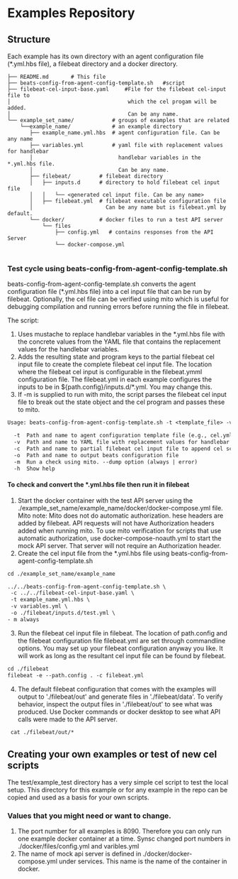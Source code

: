# Examples Repository

## Structure

Each example has its own directory with an agent configuration file 
(*.yml.hbs file), a filebeat directory and a docker directory.

```
├── README.md       # This file
├── beats-config-from-agent-config-template.sh   #script
├── filebeat-cel-input-base.yaml     #File for the filebeat cel-input file to
│                                     which the cel progam will be added.
│                                     Can be any name.                                     
└── example_set_name/            # groups of examples that are related
    └──example_name/             # an example directory
       ├── example_name.yml.hbs  # agent configuration file. Can be any name
       ├── variables.yml         # yaml file with replacement values for handlebar
       │                           handlebar variables in the *.yml.hbs file. 
       │                           Can be any name.
       ├── filebeat/         # filebeat directory
       │   ├── inputs.d      # directory to hold filebeat cel input file
       │   │   └── <generated cel input file. Can be any name>      
       │   ├── filebeat.yml  # filebeat executable configuration file
       │                       Can be any name but is filebeat.yml by default.
       └── docker/           # docker files to run a test API server
           └── files
               ├── config.yml   # contains responses from the API Server
               └── docker-compose.yml 
                                      
```
### Test cycle using beats-config-from-agent-config-template.sh

beats-config-from-agent-config-template.sh converts
the agent configuration file (*.yml.hbs file) into a cel input file that 
can be run by filebeat. Optionally, the cel file can be verified using mito 
which is useful for debugging compilation and running errors before running the
file in filebeat.

The script:
1. Uses mustache to replace handlebar variables in the *.yml.hbs file
with the concrete values from the YAML file that contains the  replacement 
values for the handlebar variables. 
2. Adds the resulting state and program keys to the partial filebeat cel input 
file to create the complete filebeat cel input file. The location where the 
filebeat cel input is configurable in the filebeat.ymml configuration file.
The filebeat.yml in each example configures the inputs to be in 
${path.config}/inputs.d/*.yml. You may change this.
3. If -m is supplied to run with mito, the script parses the filebeat cel input
file to break out the state object and the cel program and passes these to mito.

```txt
Usage: beats-config-from-agent-config-template.sh -t <template_file> -v <variables_file> -c <cel_input_file> -o <output_file>

  -t  Path and name to agent configuration template file (e.g., cel.yml.hbs)
  -v  Path and name to YAML file with replacement values for handlebar variables
  -c  Path and name to partial filebeat cel input file to append cel script information
  -o  Path and name to output beats configuration file
  -m  Run a check using mito. --dump option (always | error)
  -h  Show help
```

#### To check and convert the *.yml.hbs file then run it in filebeat

1. Start the docker container with the test API server using the
   ./example_set_name/example_name/docker/docker-compose.yml file.
   Mito note: Mito does not do automatic authorization. hese headers are added 
   by filebeat. API requests will not have Authorization headers added when 
   running mito. To use mito verification for scripts that use automatic
   authorization, use docker-compose-noauth.yml to start the mock API server.
   That server will not require an Authorization header.
2. Create the cel input file from the *.yml.hbs file using 
beats-config-from-agent-config-template.sh

```txt
cd ./example_set_name/example_name

../../beats-config-from-agent-config-template.sh \
 -c ../../filebeat-cel-input-base.yaml \
 -t example_name.yml.hbs \
 -v variables.yml \
 -o ./filebeat/inputs.d/test.yml \
- m always
```
3. Run the filebeat cel input file in filebeat. The location of 
path.config and the filebeat configuration file filebeat.yml are set through
commandline options. You may set up your filebeat configuration anyway you like.
It will work as long as the resultant cel input file can be found by filebeat.

```txt        
cd ./filebeat
filebeat -e --path.config . -c filebeat.yml  
```
4. The default filebeat configuration that comes with the examples will
output to './filebeat/out' and generate files in './filebeat/data'.
To verify behavior, inspect the output files in './filebeat/out' to see what 
was produced. Use Docker commands or docker desktop to see what API calls 
were made to the API server.

```txt
 cat ./filebeat/out/*
```
## Creating your own examples or test of new cel scripts

The test/example_test directory has a very simple cel script to test the
local setup. This directory for this example or for any example in the repo can
be copied and used as a basis for your own scripts. 

### Values that you might need or want to change.
1. The port number for all examples is 8090. Therefore you can only run one
example docker container at a time. Synsc changed port numbers in 
./docker/files/config.yml and varibles.yml
2. The name of mock api server is defined in ./docker/docker-compose.yml under
services. This name is the name of the container in docker.


